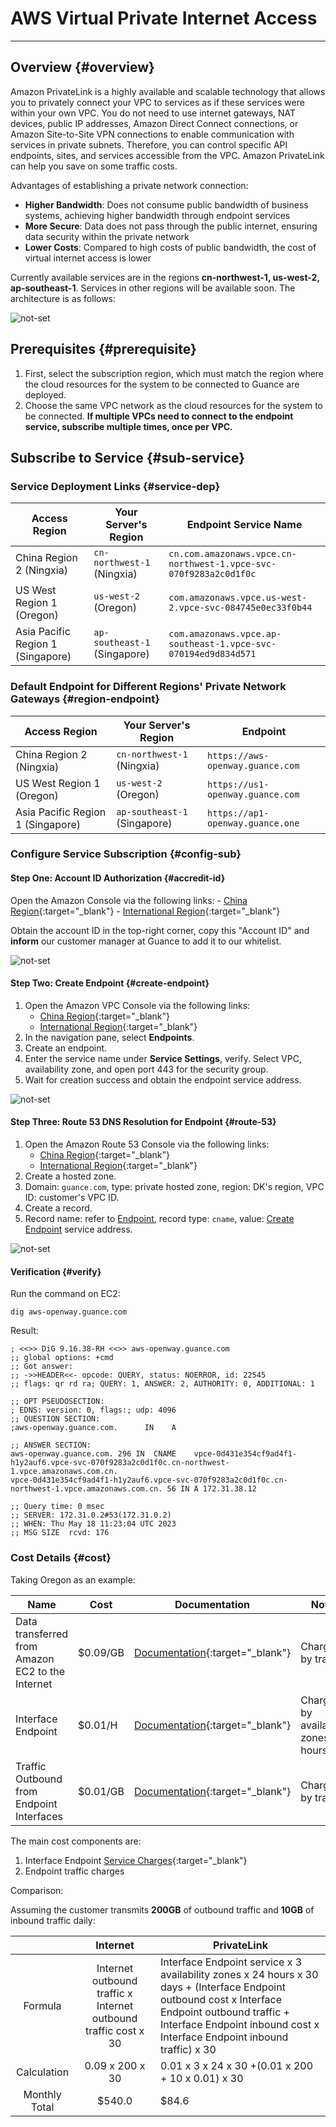 # AWS Virtual Private Internet Access

---

## Overview {#overview}

Amazon PrivateLink is a highly available and scalable technology that allows you to privately connect your VPC to services as if these services were within your own VPC. You do not need to use internet gateways, NAT devices, public IP addresses, Amazon Direct Connect connections, or Amazon Site-to-Site VPN connections to enable communication with services in private subnets. Therefore, you can control specific API endpoints, sites, and services accessible from the VPC. Amazon PrivateLink can help you save on some traffic costs.

Advantages of establishing a private network connection:

- **Higher Bandwidth**: Does not consume public bandwidth of business systems, achieving higher bandwidth through endpoint services
- **More Secure**: Data does not pass through the public internet, ensuring data security within the private network
- **Lower Costs**: Compared to high costs of public bandwidth, the cost of virtual internet access is lower

Currently available services are in the regions **cn-northwest-1, us-west-2, ap-southeast-1**. Services in other regions will be available soon. The architecture is as follows:

![not-set](https://static.guance.com/images/datakit/aws_privatelink.png)

## Prerequisites {#prerequisite}

1. First, select the subscription region, which must match the region where the cloud resources for the system to be connected to Guance are deployed.
1. Choose the same VPC network as the cloud resources for the system to be connected. **If multiple VPCs need to connect to the endpoint service, subscribe multiple times, once per VPC.**

## Subscribe to Service {#sub-service}

### Service Deployment Links {#service-dep}

| **Access Region**      | **Your Server's Region** | **Endpoint Service Name**                         |
| --------          | ----------------------    | -----------                          |
| China Region 2 (Ningxia)  | `cn-northwest-1` (Ningxia)   | `cn.com.amazonaws.vpce.cn-northwest-1.vpce-svc-070f9283a2c0d1f0c` |
| US West Region 1 (Oregon)  | `us-west-2` (Oregon)     |  `com.amazonaws.vpce.us-west-2.vpce-svc-084745e0ec33f0b44` |
| Asia Pacific Region 1 (Singapore)  | `ap-southeast-1` (Singapore)     |  `com.amazonaws.vpce.ap-southeast-1.vpce-svc-070194ed9d834d571` |

### Default Endpoint for Different Regions' Private Network Gateways {#region-endpoint}

| **Access Region**      | **Your Server's Region** | **Endpoint**                         |
| --------          | ----------------------    | -----------                          |
| China Region 2 (Ningxia)  | `cn-northwest-1` (Ningxia)   | `https://aws-openway.guance.com`         |
| US West Region 1 (Oregon)  |  `us-west-2` (Oregon)          | `https://us1-openway.guance.com` |
| Asia Pacific Region 1 (Singapore)  |  `ap-southeast-1` (Singapore)         | `https://ap1-openway.guance.one` |

### Configure Service Subscription {#config-sub}

#### Step One: Account ID Authorization {#accredit-id}

Open the Amazon Console via the following links:
    - [China Region](https://console.amazonaws.cn/console/home){:target="_blank"}
    - [International Region](https://console.aws.amazon.com/console/home){:target="_blank"}

Obtain the account ID in the top-right corner, copy this "Account ID" and **inform** our customer manager at Guance to add it to our whitelist.

![not-set](https://static.guance.com/images/datakit/aws_privatelink_id.png)

#### Step Two: Create Endpoint {#create-endpoint}

1. Open the Amazon VPC Console via the following links:
    - [China Region](https://console.amazonaws.cn/vpc/){:target="_blank"}
    - [International Region](https://console.amazonaws.cn/vpc/){:target="_blank"}
1. In the navigation pane, select **Endpoints**.
1. Create an endpoint.
1. Enter the service name under **Service Settings**, verify. Select VPC, availability zone, and open port 443 for the security group.
1. Wait for creation success and obtain the endpoint service address.

![not-set](https://static.guance.com/images/datakit/aws-privatelink-dns.png)

#### Step Three: Route 53 DNS Resolution for Endpoint {#route-53}

1. Open the Amazon Route 53 Console via the following links:
    - [China Region](https://console.amazonaws.cn/route53/v2/hostedzones/){:target="_blank"}
    - [International Region](https://console.aws.amazon.com/route53/v2/hostedzones/){:target="_blank"}
1. Create a hosted zone.
1. Domain: `guance.com`, type: private hosted zone, region: DK's region, VPC ID: customer's VPC ID.
1. Create a record.
1. Record name: refer to [Endpoint](aws-access.md#region-endpoint), record type: `cname`, value: [Create Endpoint](aws-access.md#create-endpoint) service address.

![not-set](https://static.guance.com/images/datakit/aws_privatelink_route53.png)

#### Verification {#verify}

Run the command on EC2:

```shell
dig aws-openway.guance.com
```

Result:

```shell
; <<>> DiG 9.16.38-RH <<>> aws-openway.guance.com
;; global options: +cmd
;; Got answer:
;; ->>HEADER<<- opcode: QUERY, status: NOERROR, id: 22545
;; flags: qr rd ra; QUERY: 1, ANSWER: 2, AUTHORITY: 0, ADDITIONAL: 1

;; OPT PSEUDOSECTION:
; EDNS: version: 0, flags:; udp: 4096
;; QUESTION SECTION:
;aws-openway.guance.com.      IN    A

;; ANSWER SECTION:
aws-openway.guance.com. 296 IN  CNAME    vpce-0d431e354cf9ad4f1-h1y2auf6.vpce-svc-070f9283a2c0d1f0c.cn-northwest-1.vpce.amazonaws.com.cn.
vpce-0d431e354cf9ad4f1-h1y2auf6.vpce-svc-070f9283a2c0d1f0c.cn-northwest-1.vpce.amazonaws.com.cn. 56 IN A 172.31.38.12

;; Query time: 0 msec
;; SERVER: 172.31.0.2#53(172.31.0.2)
;; WHEN: Thu May 18 11:23:04 UTC 2023
;; MSG SIZE  rcvd: 176
```

### Cost Details {#cost}

Taking Oregon as an example:

| Name                                                         | Cost     | Documentation                                                         | Notes                   |
| ------------------------------------------------------------ | -------- | ------------------------------------------------------------ | ---------------------- |
| Data transferred from Amazon EC2 to the Internet                              | $0.09/GB | [Documentation](https://aws.amazon.com/cn/ec2/pricing/on-demand/#Data_Transfer){:target="_blank"} | Charged by traffic             |
| Interface Endpoint                                                 | $0.01/H  | [Documentation](https://aws.amazon.com/cn/privatelink/pricing/?nc1=h_ls){:target="_blank"} | Charged by availability zones and hours |
| Traffic Outbound from Endpoint Interfaces                                        | $0.01/GB | [Documentation](https://aws.amazon.com/cn/privatelink/pricing/?nc1=h_ls){:target="_blank"} | Charged by traffic    |

The main cost components are:

1. Interface Endpoint [Service Charges](https://aws.amazon.com/cn/privatelink/pricing/?nc1=h_ls){:target="_blank"}
1. Endpoint traffic charges

Comparison:

Assuming the customer transmits **200GB** of outbound traffic and **10GB** of inbound traffic daily:

|          |           Internet           | PrivateLink                                                  |
| :------: | :------------------------: | ------------------------------------------------------------ |
|   Formula   | Internet outbound traffic x Internet outbound traffic cost x 30 | Interface Endpoint service x 3 availability zones x 24 hours x 30 days + (Interface Endpoint outbound cost x Interface Endpoint outbound traffic + Interface Endpoint inbound cost x Interface Endpoint inbound traffic) x 30 |
|   Calculation   |       0.09 x 200 x 30       | 0.01 x 3 x 24 x 30 +(0.01 x 200  + 10 x 0.01) x 30 |
| Monthly Total |           $540.0           | $84.6 |